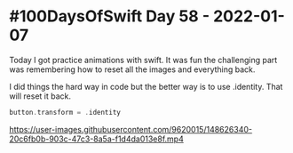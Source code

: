 # #100DaysOfSwift Day 58 - 2022-01-07

Today I got practice animations with swift.  It was fun the challenging part was remembering how to reset all the images and everything back.

I did things the hard way in code but the better way is to use .identity.  That will reset it back.

```swift
button.transform = .identity
```

https://user-images.githubusercontent.com/9620015/148626340-20c6fb0b-903c-47c3-8a5a-f1d4da013e8f.mp4
